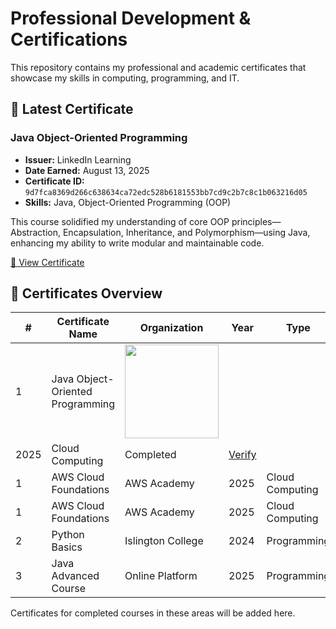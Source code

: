 # Professional Development & Certifications

This repository contains my professional and academic certificates that showcase my skills in computing, programming, and IT.

## 📜 Latest Certificate

### Java Object-Oriented Programming
- **Issuer:** LinkedIn Learning
- **Date Earned:** August 13, 2025
- **Certificate ID:** `9d7fca8369d266c638634ca72edc528b6181553bb7cd9c2b7c8c1b063216d05`
- **Skills:** Java, Object-Oriented Programming (OOP)

This course solidified my understanding of core OOP principles—Abstraction, Encapsulation, Inheritance, and Polymorphism—using Java, enhancing my ability to write modular and maintainable code.

[📄 View Certificate](https://github.com/Eijkeyal/Professional-Certificates/blob/main/CertificateOfCompletion_Java%20ObjectOriented%20Programming.pdf)

## 📂 Certificates Overview

| # | Certificate Name | Organization | Year | Type | Status | Verification |
|---|-----------------|-------------|------|------|--------|--------------|
| 1 | Java Object-Oriented Programming|  <img src="https://github.com/user-attachments/assets/607d6a93-8c9c-4096-9ec5-b5f678975980" width="150" />
 | 2025 | Cloud Computing | Completed | [Verify](#) |
| 1 | AWS Cloud Foundations | AWS Academy | 2025 | Cloud Computing | Completed | [Verify](#) |
| 1 | AWS Cloud Foundations | AWS Academy | 2025 | Cloud Computing | Completed | [Verify](#) |
| 2 | Python Basics | Islington College | 2024 | Programming | Completed | [Verify](#) |
| 3 | Java Advanced Course | Online Platform | 2025 | Programming | Upcoming | - |


Certificates for completed courses in these areas will be added here.
